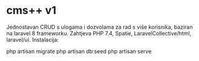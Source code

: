# cms++ v1
Jednostavan CRUD s ulogama i dozvolama za rad s više korisnika, baziran na laravel 8 frameworku.
Zahtjeva PHP 7.4, Spatie, LaravelCollective/html, laravel/ui.
Instalacija: 

php artisan migrate
php artisan db:seed 
php artisan serve
